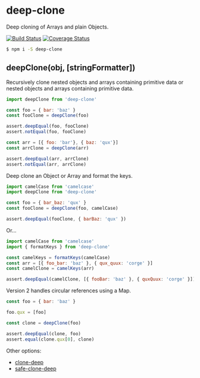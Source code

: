 # deep-clone
Deep cloning of Arrays and plain Objects.

[![Build Status](https://travis-ci.org/thebearingedge/deep-clone.svg?branch=master)](https://travis-ci.org/thebearingedge/deep-clone)
[![Coverage Status](https://coveralls.io/repos/thebearingedge/deep-clone/badge.svg?branch=master&service=github)](https://coveralls.io/github/thebearingedge/deep-clone?branch=master)

```bash
$ npm i -S deep-clone
```

deepClone(obj, [stringFormatter])
---

Recursively clone nested objects and arrays containing primitive data or nested objects and arrays containing primitive data.

```javascript
import deepClone from 'deep-clone'

const foo = { bar: 'baz' }
const fooClone = deepClone(foo)

assert.deepEqual(foo, fooClone)
assert.notEqual(foo, fooClone)

const arr = [{ foo: 'bar'}, { baz: 'qux'}]
const arrClone = deepClone(arr)

assert.deepEqual(arr, arrClone)
assert.notEqual(arr, arrClone)
```

Deep clone an Object or Array and format the keys.

```javascript
import camelCase from 'camelcase'
import deepClone from 'deep-clone'

const foo = { bar_baz: 'qux' }
const fooClone = deepClone(foo, camelCase)

assert.deepEqual(fooClone, { barBaz: 'qux' })
```

Or...

```javascript
import camelCase from 'camelcase'
import { formatKeys } from 'deep-clone'

const camelKeys = formatKeys(camelCase)
const arr = [{ foo_bar: 'baz' }, { qux_quux: 'corge' }]
const camelClone = camelKeys(arr)

assert.deepEqual(camelClone, [{ fooBar: 'baz' }, { quxQuux: 'corge' }])
```

Version 2 handles circular references using a Map.

```javascript
const foo = { bar: 'baz' }

foo.qux = [foo]

const clone = deepClone(foo)

assert.deepEqual(clone, foo)
assert.equal(clone.qux[0], clone)
```

Other options:
- [clone-deep](https://github.com/jonschlinkert/clone-deep)
- [safe-clone-deep](https://github.com/tracker1/safe-clone-deep)